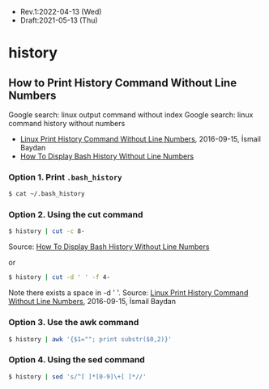 * Rev.1:2022-04-13 (Wed)
* Draft:2021-05-13 (Thu)
 
# history

## How to Print History Command Without Line Numbers
Google search: linux output command without index
Google search: linux command history without numbers
* [Linux Print History Command Without Line Numbers](https://www.poftut.com/linux-history-command-without-line-numbers/), 2016-09-15, İsmail Baydan
* [How To Display Bash History Without Line Numbers](https://ostechnix.com/how-to-display-bash-history-without-line-numbers/)

### Option 1. Print `.bash_history`

```bash
$ cat ~/.bash_history
```

### Option 2. Using the cut command
```bash
$ history | cut -c 8-
```
Source: [How To Display Bash History Without Line Numbers](https://ostechnix.com/how-to-display-bash-history-without-line-numbers/)

or
```bash
$ history | cut -d ' ' -f 4-
```
Note there exists a space in -d ' '.
Source: [Linux Print History Command Without Line Numbers](https://www.poftut.com/linux-history-command-without-line-numbers/), 2016-09-15, İsmail Baydan

### Option 3. Use the awk command
```bash
$ history | awk '{$1=""; print substr($0,2)}'
```
### Option 4. Using the sed command
```bash
$ history | sed 's/^[ ]*[0-9]\+[ ]*//'
```
